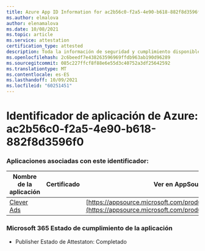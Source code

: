 ```yaml
---
title: Azure App ID Information for ac2b56c0-f2a5-4e90-b618-882f8d3596f0
ms.author: elmalova
author: elenamalova
ms.date: 10/08/2021
ms.topic: article
ms.service: attestation
certification_type: attested
description: Toda la información de seguridad y cumplimiento disponible para ac2b56c0-f2a5-4e90-b618-882f8d3596f0.
ms.openlocfilehash: 2c6beedf7e438263596969ffdb963ab190d96289
ms.sourcegitcommit: 085c227ffcf8f88e6e55d3c40752a3df25642592
ms.translationtype: MT
ms.contentlocale: es-ES
ms.lasthandoff: 10/09/2021
ms.locfileid: "60251451"
---
```

# <a name="azure-app-id-ac2b56c0-f2a5-4e90-b618-882f8d3596f0"></a>Identificador de aplicación de Azure: ac2b56c0-f2a5-4e90-b618-882f8d3596f0


### <a name="apps-associated-with-this-id"></a>Aplicaciones asociadas con este identificador:
| **Nombre de la aplicación** | **Certificado** | **Ver en AppSource** |
|--------------|---------------|-----------------------|
| [Clever Ads](https://docs.microsoft.com/microsoft-365-app-certification/forward/WA200001182) |  | [https://appsource.microsoft.com/product/office/WA200001182](https://appsource.microsoft.com/product/office/WA200001182) |

### <a name="microsoft-365-app-compliance-status"></a>Microsoft 365 Estado de cumplimiento de la aplicación
- Publisher Estado de Attestaton: Completado
